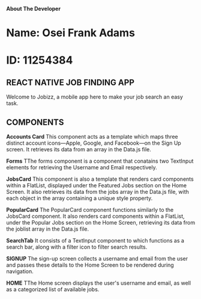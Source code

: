 **About The Developer**
# Name: Osei Frank Adams
# ID: 11254384

## REACT NATIVE JOB FINDING APP
Welcome to Jobizz, a mobile app here to make your job search an easy task.

## COMPONENTS
**Accounts Card**
This component acts as a template which maps three distinct account icons—Apple, Google, and Facebook—on the Sign Up screen. It retrieves its data from an array in the Data.js file.

**Forms**
TThe forms component is a component that conatains two TextInput elements for retrieving the Username and Email respectively.

**JobsCard**
This component is also a template that renders card components within a FlatList, displayed under the Featured Jobs section on the Home Screen. It also retrieves its data from the jobs array in the Data.js file, with each object in the array containing a unique style property.

**PopularCard**
The PopularCard component functions similarly to the JobsCard component. It also renders card components within a FlatList, under the Popular Jobs section on the Home Screen, retrieving its data from the joblist array in the Data.js file.

**SearchTab**
It consists of a TextInput component to which functions as a search bar, along with a filter icon to filter search results.

**SIGNUP**
The sign-up screen collects a username and email from the user and passes these details to the Home Screen to be rendered during navigation.

**HOME**
TThe Home screen displays the user's username and email, as well as a categorized list of available jobs.

